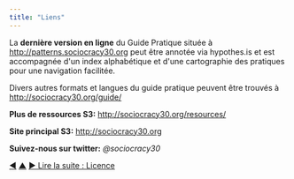 ```yaml
---
title: "Liens"
---
```



La **dernière version en ligne** du Guide Pratique située à <http://patterns.sociocracy30.org> peut être annotée via hypothes.is et est accompagnée d'un index alphabétique et d'une cartographie des pratiques pour une navigation facilitée.

Divers autres formats et langues du guide pratique peuvent être trouvés à <http://sociocracy30.org/guide/>

**Plus de ressources S3:** <http://sociocracy30.org/resources/>

**Site principal S3:** <http://sociocracy30.org>

**Suivez-nous sur twitter:** *@sociocracy30*

<div class="bottom-nav">
<a href="pattern-index.html" title="Retour à : Liste alphabétique de toutes les pratiques">◀</a> <a href="appendix.html" title="Remonter: Annexe">▲</a> <a href="license.html" title="">▶ Lire la suite : Licence</a>
</div>


<script type="text/javascript">
Mousetrap.bind('g n', function() {
    window.location.href = 'license.html';
    return false;
});
</script>

